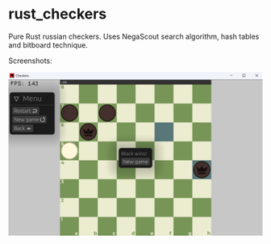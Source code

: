# rust_checkers
Pure Rust russian checkers. Uses NegaScout search algorithm, hash tables and bitboard technique.


Screenshots:

![plot](./image.png)
